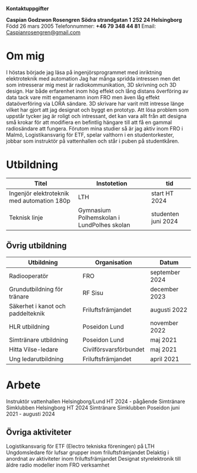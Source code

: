 **Kontaktuppgifter**

**Caspian Godzwon Rosengren**
**Södra strandgatan 1**
**252 24 Helsingborg**
Född 26 mars 2005
Telefonnummer: **+46 79 348 44 81**
Email: Caspianrosengren@gmail.com

# Om mig

I höstas började jag läsa på ingenjörsprogrammet med inriktning elektroteknik med automation Jag har många spridda intressen men det som intresserar mig mest är radiokommunikation, 3D skrivning och 3D design. Har både erfarenhet inom hög effekt och lång distans överföring av data tack vare mitt engamenamn inom FRO men även låg effekt dataöverföring via LORA sändare. 3D skrivare har varit mitt intresse länge vilket har gjort att jag designat och byggt en prototyp. Att lösa problem som uppstår tycker jag är roligt och intressant, det kan vara allt från att designa små krokar för att modifiera en befintlig hängare till att få en gammal radiosändare att fungera.
Förutom mina studier så är jag aktiv inom FRO i Malmö, Logistikansvarig för ETF, spelar valthorn i en studentorkester, jobbar som instruktör på vattenhallen och står i puben på studentkåren.

# Utbildning

| Titel                                        | Instotetion                                | tid                 |
| -------------------------------------------- | ------------------------------------------ | ------------------- |
| Ingenjör elektroteknik med automation  180p | LTH                                        | start HT 2024       |
| Teknisk linje                                | Gymnasium Polhemskolan i LundPolhes skolan | studenten juni 2024 |

## Övrig utbildning


| Utbildning                         | Organisation             | Datum          |
| ---------------------------------- | ------------------------ | -------------- |
| Radiooperatör                     | FRO                      | september 2024 |
| Grundutbildning för tränare      | RF Sisu                  | december 2023  |
| Säkerhet i kanot och paddelteknik | Friluftsfrämjandet      | augusti 2022   |
| HLR utbildning                     | Poseidon Lund            | november 2022  |
| Simtränare utbildning             | Poseidon Lund            | maj 2021       |
| Hitta Vilse-ledare                 | Civilförsvarsförbundet | maj 2021       |
| Ung ledarutbildning                | Friluftsfrämjandet      | april 2021     |


# Arbete

Instruktör vattenhallen  Helsingborg/Lund				HT 2024  - pågående
Simtränare Simklubben Helsingborg					HT 2024
Simtränare Simklubben Poseidon 					juni 2021 - augusti 2024

## Övriga aktiviteter

Logistikansvarig för ETF (Electro tekniska föreningen) på LTH
Ungdomsledare för lufsar grupper inom friluftsfrämjandet
Delaktig i anordnat av aktiviteter inom friluftsfrämjandet
Designat styrelektronik till äldre radio modeller inom FRO verksamhet
